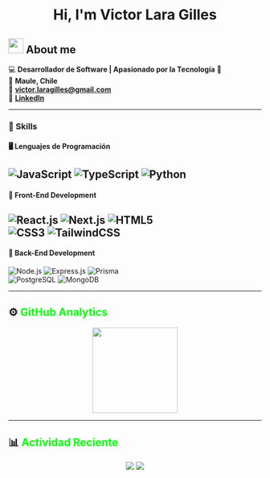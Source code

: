 <h1 align="center">Hi, I'm 
Victor Lara Gilles</h1>

## <picture><img src = "https://github.com/7oSkaaa/7oSkaaa/blob/main/Images/about_me.gif?raw=true" width = 30px></picture> About me</picture>
 
 💻 **Desarrollador de Software | Apasionado por la Tecnología** 🚀  
 📍 **Maule, Chile**  
 📧 **victor.laragilles@gmail.com**  
 🔗 **[LinkedIn](https://linkedin.com/in/victor-lara-gilles)**  
 
 ---

 ### 🚀 Skills  
 
 #### 🖥️ Lenguajes de Programación  
 ![JavaScript](https://img.shields.io/badge/JavaScript-F7DF1E?style=for-the-badge&logo=javascript&logoColor=000)
 ![TypeScript](https://img.shields.io/badge/TypeScript-3178C6?style=for-the-badge&logo=typescript&logoColor=fff) 
 ![Python](https://img.shields.io/badge/Python-3776AB?style=for-the-badge&logo=python&logoColor=fff)  
 ---
 
 #### 🎨 Front-End Development  
 ![React.js](https://img.shields.io/badge/React-61DAFB?style=for-the-badge&logo=react&logoColor=black)
 ![Next.js](https://img.shields.io/badge/Next.js-black?style=for-the-badge&logo=next.js&logoColor=white) 
 ![HTML5](https://img.shields.io/badge/HTML5-E34F26?style=for-the-badge&logo=html5&logoColor=white)  
 ![CSS3](https://img.shields.io/badge/CSS3-1572B6?style=for-the-badge&logo=css3&logoColor=white) 
 ![TailwindCSS](https://img.shields.io/badge/TailwindCSS-38B2AC?style=for-the-badge&logo=tailwind-css&logoColor=white)  
 ---
 
 #### 🔧 Back-End Development  
 ![Node.js](https://img.shields.io/badge/Node.js-339933?style=for-the-badge&logo=node.js&logoColor=white) 
 ![Express.js](https://img.shields.io/badge/Express.js-000000?style=for-the-badge&logo=express&logoColor=white) 
 ![Prisma](https://img.shields.io/badge/Prisma-3982CE?style=for-the-badge&logo=prisma&logoColor=white)  
 ![PostgreSQL](https://img.shields.io/badge/PostgreSQL-316192?style=for-the-badge&logo=postgresql&logoColor=white) 
 ![MongoDB](https://img.shields.io/badge/MongoDB-47A248?style=for-the-badge&logo=mongodb&logoColor=white)  
 
 ---
 
 ## ⚙️ <span style="color:#00FF00;">GitHub Analytics</span>  
 
 <p align="center">
   <img height="170" src="https://github-readme-stats.vercel.app/api?username=Rodrigo-Lara-Gilles&show_icons=true&theme=github_dark&title_color=00FF00&text_color=FFFFFF&icon_color=00FF00&bg_color=0D1117" />
 </p>
 
 ---
 
 ## 📊 <span style="color:#00FF00;">Actividad Reciente</span>  
 
 <p align="center">
   <img src="https://github-profile-summary-cards.vercel.app/api/cards/stats?username=Rodrigo-Lara-Gilles&theme=github_dark&title_color=00FF00&text_color=FFFFFF&icon_color=00FF00&bg_color=0D1117" />
   <img src="https://github-profile-summary-cards.vercel.app/api/cards/repos-per-language?username=Rodrigo-Lara-Gilles&theme=github_dark&title_color=00FF00&text_color=FFFFFF&icon_color=00FF00&bg_color=0D1117" />
 </p>
